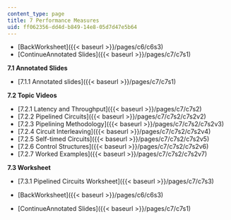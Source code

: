 ```yaml
---
content_type: page
title: 7 Performance Measures
uid: ff062356-dd4d-b849-14e8-05d7d47e5b64
---
```


*   [BackWorksheet]({{< baseurl >}}/pages/c6/c6s3)
*   [ContinueAnnotated Slides]({{< baseurl >}}/pages/c7/c7s1)

**7.1 Annotated Slides**

*   [7.1.1 Annotated slides]({{< baseurl >}}/pages/c7/c7s1)

**7.2 Topic Videos**

*   [7.2.1 Latency and Throughput]({{< baseurl >}}/pages/c7/c7s2)
*   [7.2.2 Pipelined Circuits]({{< baseurl >}}/pages/c7/c7s2/c7s2v2)
*   [7.2.3 Pipelining Methodology]({{< baseurl >}}/pages/c7/c7s2/c7s2v3)
*   [7.2.4 Circuit Interleaving]({{< baseurl >}}/pages/c7/c7s2/c7s2v4)
*   [7.2.5 Self-timed Circuits]({{< baseurl >}}/pages/c7/c7s2/c7s2v5)
*   [7.2.6 Control Structures]({{< baseurl >}}/pages/c7/c7s2/c7s2v6)
*   [7.2.7 Worked Examples]({{< baseurl >}}/pages/c7/c7s2/c7s2v7)

**7.3 Worksheet**

*   [7.3.1 Pipelined Circuits Worksheet]({{< baseurl >}}/pages/c7/c7s3)

*   [BackWorksheet]({{< baseurl >}}/pages/c6/c6s3)
*   [ContinueAnnotated Slides]({{< baseurl >}}/pages/c7/c7s1)